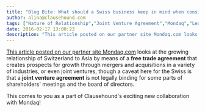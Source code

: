 ```yaml
---
title: "Blog Bite: What should a Swiss business keep in mind when considering establishing a joint venture in China?"
author: alina@clausehound.com
tags: ["Nature of Relationship","Joint Venture Agreement","Mondaq","Learn","Switzerland"]
date: 2016-02-17 13:00:23
description: "This article posted on our partner site Mondaq.com looks at the growing relationship of Switzerland to Asia by means of a free trade agreement that creates prospects for growth through mergers and acquisitions in a variety of industries."
---
```


[This article posted on our partner site Mondaq.com](http://www.mondaq.com/x/466782/M+A+Private+equity/Switzerland+Growing+Asian) looks at the growing relationship of Switzerland to Asia by means of a **free trade agreement** that creates prospects for growth through mergers and acquisitions in a variety of industries, or even joint ventures, though a caveat here for the Swiss is that a **joint venture agreement** is not legally binding for some parts of shareholders' meetings and the board of directors.

This comes to you as a part of Clausehound's exciting new collaboration with Mondaq!

